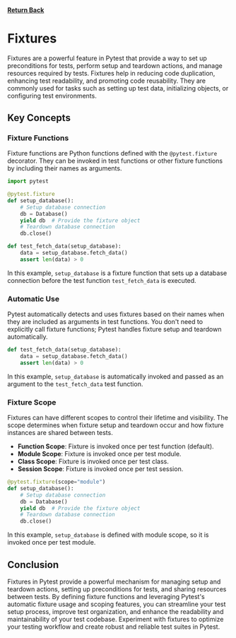 #### [Return Back](../../pytest.md)

# Fixtures

Fixtures are a powerful feature in Pytest that provide a way to set up preconditions for tests, perform setup and teardown actions, and manage resources required by tests. Fixtures help in reducing code duplication, enhancing test readability, and promoting code reusability. They are commonly used for tasks such as setting up test data, initializing objects, or configuring test environments.

## Key Concepts

### Fixture Functions

Fixture functions are Python functions defined with the `@pytest.fixture` decorator. They can be invoked in test functions or other fixture functions by including their names as arguments.

```python
import pytest

@pytest.fixture
def setup_database():
    # Setup database connection
    db = Database()
    yield db  # Provide the fixture object
    # Teardown database connection
    db.close()

def test_fetch_data(setup_database):
    data = setup_database.fetch_data()
    assert len(data) > 0
```

In this example, `setup_database` is a fixture function that sets up a database connection before the test function `test_fetch_data` is executed.

### Automatic Use

Pytest automatically detects and uses fixtures based on their names when they are included as arguments in test functions. You don't need to explicitly call fixture functions; Pytest handles fixture setup and teardown automatically.

```python
def test_fetch_data(setup_database):
    data = setup_database.fetch_data()
    assert len(data) > 0
```

In this example, `setup_database` is automatically invoked and passed as an argument to the `test_fetch_data` test function.

### Fixture Scope

Fixtures can have different scopes to control their lifetime and visibility. The scope determines when fixture setup and teardown occur and how fixture instances are shared between tests.

- **Function Scope**: Fixture is invoked once per test function (default).
- **Module Scope**: Fixture is invoked once per test module.
- **Class Scope**: Fixture is invoked once per test class.
- **Session Scope**: Fixture is invoked once per test session.

```python
@pytest.fixture(scope="module")
def setup_database():
    # Setup database connection
    db = Database()
    yield db  # Provide the fixture object
    # Teardown database connection
    db.close()
```

In this example, `setup_database` is defined with module scope, so it is invoked once per test module.

## Conclusion

Fixtures in Pytest provide a powerful mechanism for managing setup and teardown actions, setting up preconditions for tests, and sharing resources between tests. By defining fixture functions and leveraging Pytest's automatic fixture usage and scoping features, you can streamline your test setup process, improve test organization, and enhance the readability and maintainability of your test codebase. Experiment with fixtures to optimize your testing workflow and create robust and reliable test suites in Pytest.
